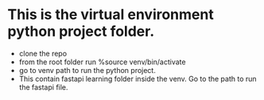 <h1>This is the virtual environment python project folder.</h1>

- clone the repo
- from the root folder run %source venv/bin/activate
- go to venv path to run the python project.
- This contain fastapi learning folder inside the venv. Go to the path to run the fastapi file.
